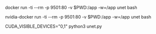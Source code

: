 docker run -ti --rm -p 9501:80 -v $PWD:/app -w=/app unet bash

nvidia-docker run -ti --rm -p 9501:80 -v $PWD:/app -w=/app unet bash

CUDA_VISIBLE_DEVICES="0,1" python3 unet.py